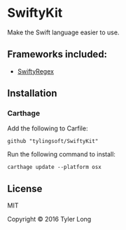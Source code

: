 # SwiftyKit

Make the Swift language easier to use.


## Frameworks included:

- [SwiftyRegex](SwiftRegex)


## Installation

### Carthage

Add the following to Carfile:

    github "tylingsoft/SwiftyKit"

Run the following command to install:

    carthage update --platform osx


## License

MIT

Copyright © 2016 Tyler Long
